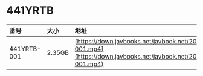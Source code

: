# 441YRTB

| 番号 | 大小 | 地址 |
| :--- | :--- | :--- |
| 441YRTB-001 | 2.35GB | [https://down.javbooks.net/javbook.net/2020/06/20/441YRTB-001.mp4](https://down.javbooks.net/javbook.net/2020/06/20/441YRTB-001.mp4) |

